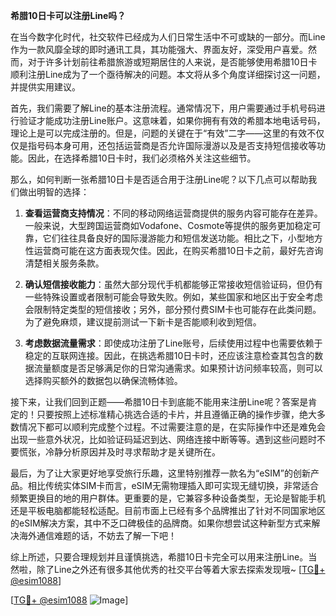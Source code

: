 **希腊10日卡可以注册Line吗？**

在当今数字化时代，社交软件已经成为人们日常生活中不可或缺的一部分。而Line作为一款风靡全球的即时通讯工具，其功能强大、界面友好，深受用户喜爱。然而，对于许多计划前往希腊旅游或短期居住的人来说，是否能够使用希腊10日卡顺利注册Line成为了一个亟待解决的问题。本文将从多个角度详细探讨这一问题，并提供实用建议。

首先，我们需要了解Line的基本注册流程。通常情况下，用户需要通过手机号码进行验证才能成功注册Line账户。这意味着，如果你拥有有效的希腊本地电话号码，理论上是可以完成注册的。但是，问题的关键在于“有效”二字——这里的有效不仅仅是指号码本身可用，还包括运营商是否允许国际漫游以及是否支持短信接收等功能。因此，在选择希腊10日卡时，我们必须格外关注这些细节。

那么，如何判断一张希腊10日卡是否适合用于注册Line呢？以下几点可以帮助我们做出明智的选择：

1. **查看运营商支持情况**：不同的移动网络运营商提供的服务内容可能存在差异。一般来说，大型跨国运营商如Vodafone、Cosmote等提供的服务更加稳定可靠，它们往往具备良好的国际漫游能力和短信发送功能。相比之下，小型地方性运营商可能在这方面表现欠佳。因此，在购买希腊10日卡之前，最好先咨询清楚相关服务条款。

2. **确认短信接收能力**：虽然大部分现代手机都能够正常接收短信验证码，但仍有一些特殊设置或者限制可能会导致失败。例如，某些国家和地区出于安全考虑会限制特定类型的短信接收；另外，部分预付费SIM卡也可能存在此类问题。为了避免麻烦，建议提前测试一下新卡是否能顺利收到短信。

3. **考虑数据流量需求**：即使成功注册了Line账号，后续使用过程中也需要依赖于稳定的互联网连接。因此，在挑选希腊10日卡时，还应该注意检查其包含的数据流量额度是否足够满足你的日常沟通需求。如果预计访问频率较高，则可以选择购买额外的数据包以确保流畅体验。

接下来，让我们回到正题——希腊10日卡到底能不能用来注册Line呢？答案是肯定的！只要按照上述标准精心挑选合适的卡片，并且遵循正确的操作步骤，绝大多数情况下都可以顺利完成整个过程。不过需要注意的是，在实际操作中还是难免会出现一些意外状况，比如验证码延迟到达、网络连接中断等等。遇到这些问题时不要慌张，冷静分析原因并及时寻求帮助才是关键所在。

最后，为了让大家更好地享受旅行乐趣，这里特别推荐一款名为“eSIM”的创新产品。相比传统实体SIM卡而言，eSIM无需物理插入即可实现无缝切换，非常适合频繁更换目的地的用户群体。更重要的是，它兼容多种设备类型，无论是智能手机还是平板电脑都能轻松适配。目前市面上已经有多个品牌推出了针对不同国家地区的eSIM解决方案，其中不乏口碑极佳的品牌商。如果你想尝试这种新型方式来解决海外通信难题的话，不妨去了解一下吧！

综上所述，只要合理规划并且谨慎挑选，希腊10日卡完全可以用来注册Line。当然啦，除了Line之外还有很多其他优秀的社交平台等着大家去探索发现哦~ [[TG💪+ @esim1088](https://t.me/s/esim1088)]

[[TG💪+ @esim1088](https://t.me/s/esim1088) ![Image](https://i.postimg.cc/4NQfJmqS/Snipaste-2025-05-13-00-14-12.png)]